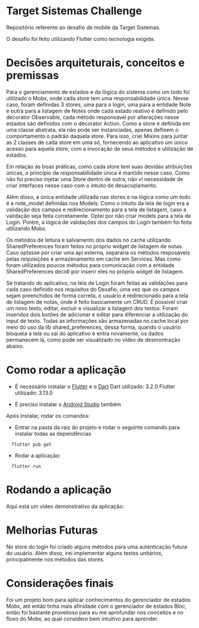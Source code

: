 # Target Sistemas Challenge

Repositório referente ao desafio de mobile da Target Sistemas.

  O desafio foi feito utilizando Flutter como tecnologia exigida. 


# Decisões arquiteturais, conceitos e premissas

  Para o gerenciamento de estados e da lógica do sistema como um todo foi utilizado o Mobx, onde cada store tem uma responsabilidade única. Nesse caso, foram definidas 3 stores, uma para o login, uma para a entidade Note e outra para a listagem de Notes onde cada estado reativo é definido pelo decorator Observable, cada método responsável por alterações nesse estados são definidos com o decorator Action. Como a store é definida em uma classe abstrata, ela não pode ser instanciadas, apenas definem o comportamento o padrão daquela store. Para isso, criei Mixins para juntar as 2 classes de cada store em uma só, fornecendo ao aplicativo um único acesso para aquela store, com a invocação de seus métodos e utilização de estados.

  Em relação às boas práticas, como cada store tem suas devidas atribuições únicas, o princípio da responsabilidade única é mantido nesse caso. Como não foi preciso injetar uma Store dentro de outra, não vi necessidade de criar interfaces nesse caso com o intuito de desacoplamento.

  Além disso, a única entidade utilizada nas stores e na lógica como um todo é a note_model definidas nos Models. Como o intuito da tela de login era a validação dos campos e redirecionamento para a tela de listagem, caso a validação seja feita corretamente. Optei por não criar models para a tela de Login. Porém, a lógica de validações dos campos do Login também foi feita utilizando Mobx.

  Os métodos de leitura e salvamento dos dados no cache utilizando SharedPreferences foram feitos no próprio widget de listagem de notas. Caso optasse por criar uma api externa, separaria os métodos resposáveis pelas requisições e armazenamento em cache em Services. Mas como foram utilizados poucos métodos para comunicação com a entidade SharedPreferences decidi por inserir eles no próprio widget de listagem.

  Se tratando do aplicativo, na tela de Login foram feitas as validações para cada caso definido nos requisitos do Desafio, uma vez que os campos sejam preenchidos de forma correta, o usuário é redirecionado para a tela de listagem de notas, onde é feito basicamente um CRUD. É possível criar um novo texto, editar, excluir e visualizar a listagem dos textos. Foram inseridos dois botões de adicionar e editar para diferenciar a utilização do input de texto. Todas as informações são armazenadas no cache local por meio do uso da lib shared_preferences, dessa forma, quando o usuário bloqueia a tela ou sai do aplicativo e entra novamente, os dados permanecem lá, como pode ser visualizado no vídeo de desmontração abaixo.

 # Como rodar a aplicação
  
  - É necessário instalar o [Flutter](https://docs.flutter.dev/get-started/install)  e o [Dart](https://dart.dev/get-dart)
        Dart utilizado: 3.2.0
        Flutter utilizado: 3.13.0

  - É preciso instalar o [Android Studio](https://developer.android.com/studio) também

  Após instalar, rodar os comandos:

- Entrar na pasta da raiz do projeto e rodar o seguinte comando para instalar todas as dependências

```
  flutter pub get

```

- Rodar a aplicação: 

```
  flutter run

```

# Rodando a aplicação

Aqui está um vídeo demonstrativo da aplicação:


# Melhorias Futuras

No store do login foi criado alguns métodos para uma autenticação futura do usuário. Além disso, irei implementar alguns testes unitários, principalmente nos métodos das stores.

# Considerações finais
Foi um projeto bom para aplicar conhecimentos do gerenciador de estados Mobx, até então tinha mais afinidade com o gerenciador de estados Bloc, então foi bastante proveitoso para eu me aprofundar nos conceitos e no fluxo do Mobx, ao qual considero bem intuitivo para aprender.